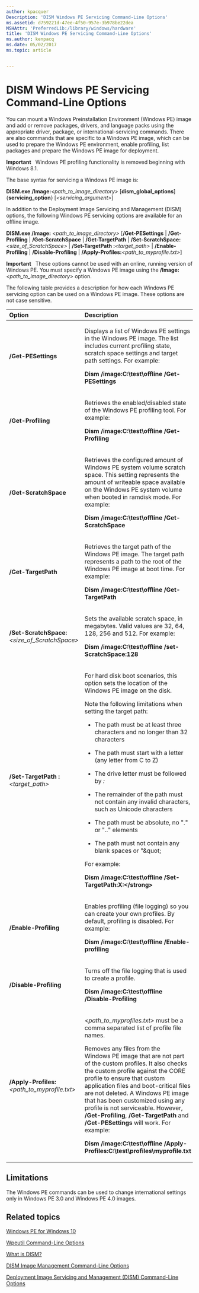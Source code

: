 ```yaml
---
author: kpacquer
Description: 'DISM Windows PE Servicing Command-Line Options'
ms.assetid: d759221d-47ee-4f50-957e-3b978be22dea
MSHAttr: 'PreferredLib:/library/windows/hardware'
title: 'DISM Windows PE Servicing Command-Line Options'
ms.author: kenpacq
ms.date: 05/02/2017
ms.topic: article


---
```


# DISM Windows PE Servicing Command-Line Options


You can mount a Windows Preinstallation Environment (Windows PE) image and add or remove packages, drivers, and language packs using the appropriate driver, package, or international-servicing commands. There are also commands that are specific to a Windows PE image, which can be used to prepare the Windows PE environment, enable profiling, list packages and prepare the Windows PE image for deployment.

**Important**  
Windows PE profiling functionality is removed beginning with Windows 8.1.

 

The base syntax for servicing a Windows PE image is:

**DISM.exe** **/Image:***&lt;path\_to\_image\_directory&gt;* \[**dism\_global\_options**\] {**servicing\_option**} \[*&lt;servicing\_argument&gt;*\]

In addition to the Deployment Image Servicing and Management (DISM) options, the following Windows PE servicing options are available for an offline image.

**DISM.exe /Image:** *&lt;path\_to\_image\_directory&gt;* \[**/Get-PESettings** | **/Get-Profiling** | **/Get-ScratchSpace** | **/Get-TargetPath** | **/Set-ScratchSpace:***&lt;size\_of\_ScratchSpace&gt;* | **/Set-TargetPath :***&lt;target\_path&gt;* | **/Enable-Profiling** | **/Disable-Profiling** | **/Apply-Profiles:***&lt;path\_to\_myprofile.txt&gt;*\]

**Important**  
These options cannot be used with an online, running version of Windows PE. You must specify a Windows PE image using the **/Image:***&lt;path\_to\_image\_directory&gt;* option.

 

The following table provides a description for how each Windows PE servicing option can be used on a Windows PE image. These options are not case sensitive.

<table>
<colgroup>
<col width="50%" />
<col width="50%" />
</colgroup>
<thead>
<tr class="header">
<th align="left">Option</th>
<th align="left">Description</th>
</tr>
</thead>
<tbody>
<tr class="odd">
<td align="left"><p><strong>/Get-PESettings</strong></p></td>
<td align="left"><p>Displays a list of Windows PE settings in the Windows PE image. The list includes current profiling state, scratch space settings and target path settings. For example:</p>
<p><strong>Dism /image:C:\test\offline /Get-PESettings</strong></p></td>
</tr>
<tr class="even">
<td align="left"><p><strong>/Get-Profiling</strong></p></td>
<td align="left"><p>Retrieves the enabled/disabled state of the Windows PE profiling tool. For example:</p>
<p><strong>Dism /image:C:\test\offline /Get-Profiling</strong></p></td>
</tr>
<tr class="odd">
<td align="left"><p><strong>/Get-ScratchSpace</strong></p></td>
<td align="left"><p>Retrieves the configured amount of Windows PE system volume scratch space. This setting represents the amount of writeable space available on the Windows PE system volume when booted in ramdisk mode. For example:</p>
<p><strong>Dism /image:C:\test\offline /Get-ScratchSpace</strong></p></td>
</tr>
<tr class="even">
<td align="left"><p><strong>/Get-TargetPath</strong></p></td>
<td align="left"><p>Retrieves the target path of the Windows PE image. The target path represents a path to the root of the Windows PE image at boot time. For example:</p>
<p><strong>Dism /image:C:\test\offline /Get-TargetPath</strong></p></td>
</tr>
<tr class="odd">
<td align="left"><p><strong>/Set-ScratchSpace:</strong><em>&lt;size_of_ScratchSpace&gt;</em></p></td>
<td align="left"><p>Sets the available scratch space, in megabytes. Valid values are 32, 64, 128, 256 and 512. For example:</p>
<p><strong>Dism /image:C:\test\offline /set-ScratchSpace:128</strong></p></td>
</tr>
<tr class="even">
<td align="left"><p><strong>/Set-TargetPath :</strong><em>&lt;target_path&gt;</em></p></td>
<td align="left"><p>For hard disk boot scenarios, this option sets the location of the Windows PE image on the disk.</p>
<p>Note the following limitations when setting the target path:</p>
<ul>
<li><p>The path must be at least three characters and no longer than 32 characters</p></li>
<li><p>The path must start with a letter (any letter from C to Z)</p></li>
<li><p>The drive letter must be followed by <em>:</em></p></li>
<li><p>The remainder of the path must not contain any invalid characters, such as Unicode characters</p></li>
<li><p>The path must be absolute, no &quot;.&quot; or &quot;..&quot; elements</p></li>
<li><p>The path must not contain any blank spaces or &quot;&amp;quot;</p></li>
</ul>
<p>For example:</p>
<p><strong>Dism /image:C:\test\offline /Set-TargetPath:X:&lt;/strong&gt;</p></td>
</tr>
<tr class="odd">
<td align="left"><p><strong>/Enable-Profiling</strong></p></td>
<td align="left"><p>Enables profiling (file logging) so you can create your own profiles. By default, profiling is disabled. For example:</p>
<p><strong>Dism /image:C:\test\offline /Enable-profiling</strong></p></td>
</tr>
<tr class="even">
<td align="left"><p><strong>/Disable-Profiling</strong></p></td>
<td align="left"><p>Turns off the file logging that is used to create a profile.</p>
<p><strong>Dism /image:C:\test\offline /Disable-Profiling</strong></p></td>
</tr>
<tr class="odd">
<td align="left"><p><strong>/Apply-Profiles:</strong><em>&lt;path_to_myprofile.txt&gt;</em></p></td>
<td align="left"><p><em>&lt;path_to_myprofiles.txt&gt;</em> must be a comma separated list of profile file names.</p>
<p>Removes any files from the Windows PE image that are not part of the custom profiles. It also checks the custom profile against the CORE profile to ensure that custom application files and boot-critical files are not deleted. A Windows PE image that has been customized using any profile is not serviceable. However, <strong>/Get-Profiling</strong>, <strong>/Get-TargetPath</strong> and <strong>/Get-PESettings</strong> will work. For example:</p>
<p><strong>Dism /image:C:\test\offline /Apply-Profiles:C:\test\profiles\myprofile.txt</strong></p></td>
</tr>
</tbody>
</table>

 

## <span id="Limitations"></span><span id="limitations"></span><span id="LIMITATIONS"></span>Limitations


The Windows PE commands can be used to change international settings only in Windows PE 3.0 and Windows PE 4.0 images.

## <span id="related_topics"></span>Related topics


[Windows PE for Windows 10](winpe-intro.md)

[Wpeutil Command-Line Options](wpeutil-command-line-options.md)

[What is DISM?](what-is-dism.md)

[DISM Image Management Command-Line Options](dism-image-management-command-line-options-s14.md)

[Deployment Image Servicing and Management (DISM) Command-Line Options](deployment-image-servicing-and-management--dism--command-line-options.md)

 

 






